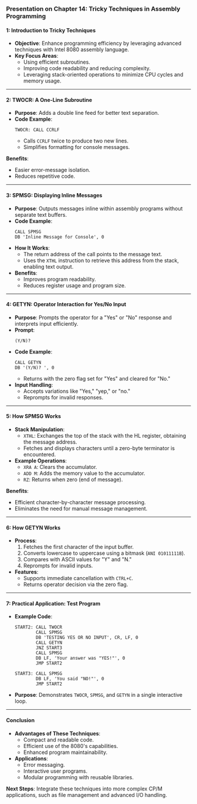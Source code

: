 ### Presentation on Chapter 14: Tricky Techniques in Assembly Programming

####  1: **Introduction to Tricky Techniques**
- **Objective**: Enhance programming efficiency by leveraging advanced techniques with Intel 8080 assembly language.
- **Key Focus Areas**:
  - Using efficient subroutines.
  - Improving code readability and reducing complexity.
  - Leveraging stack-oriented operations to minimize CPU cycles and memory usage.

---

####  2: **TWOCR: A One-Line Subroutine**
- **Purpose**: Adds a double line feed for better text separation.
- **Code Example**:
  ```assembly
  TWOCR: CALL CCRLF
  ```
  - Calls `CCRLF` twice to produce two new lines.
  - Simplifies formatting for console messages.

**Benefits**:
  - Easier error-message isolation.
  - Reduces repetitive code.

---

####  3: **SPMSG: Displaying Inline Messages**
- **Purpose**: Outputs messages inline within assembly programs without separate text buffers.
- **Code Example**:
  ```assembly
  CALL SPMSG
  DB 'Inline Message for Console', 0
  ```
- **How It Works**:
  - The return address of the call points to the message text.
  - Uses the `XTHL` instruction to retrieve this address from the stack, enabling text output.
- **Benefits**:
  - Improves program readability.
  - Reduces register usage and program size.

---

####  4: **GETYN: Operator Interaction for Yes/No Input**
- **Purpose**: Prompts the operator for a "Yes" or "No" response and interprets input efficiently.
- **Prompt**:
  ```
  (Y/N)?
  ```
- **Code Example**:
  ```assembly
  CALL GETYN
  DB '(Y/N)? ', 0
  ```
  - Returns with the zero flag set for "Yes" and cleared for "No."
- **Input Handling**:
  - Accepts variations like "Yes," "yep," or "no."
  - Reprompts for invalid responses.

---

####  5: **How SPMSG Works**
- **Stack Manipulation**:
  - `XTHL`: Exchanges the top of the stack with the HL register, obtaining the message address.
  - Fetches and displays characters until a zero-byte terminator is encountered.
- **Example Operations**:
  - `XRA A`: Clears the accumulator.
  - `ADD M`: Adds the memory value to the accumulator.
  - `RZ`: Returns when zero (end of message).

**Benefits**:
  - Efficient character-by-character message processing.
  - Eliminates the need for manual message management.

---

####  6: **How GETYN Works**
- **Process**:
  1. Fetches the first character of the input buffer.
  2. Converts lowercase to uppercase using a bitmask (`ANI 01011111B`).
  3. Compares with ASCII values for "Y" and "N."
  4. Reprompts for invalid inputs.
- **Features**:
  - Supports immediate cancellation with `CTRL+C`.
  - Returns operator decision via the zero flag.

---

####  7: **Practical Application: Test Program**
- **Example Code**:
  ```assembly
  START2: CALL TWOCR
          CALL SPMSG
          DB 'TESTING YES OR NO INPUT', CR, LF, 0
          CALL GETYN
          JNZ START3
          CALL SPMSG
          DB LF, 'Your answer was "YES!"', 0
          JMP START2

  START3: CALL SPMSG
          DB LF, 'You said "NO!"', 0
          JMP START2
  ```
- **Purpose**: Demonstrates `TWOCR`, `SPMSG`, and `GETYN` in a single interactive loop.

---

#### **Conclusion**
- **Advantages of These Techniques**:
  - Compact and readable code.
  - Efficient use of the 8080's capabilities.
  - Enhanced program maintainability.
- **Applications**:
  - Error messaging.
  - Interactive user programs.
  - Modular programming with reusable libraries.

**Next Steps**: Integrate these techniques into more complex CP/M applications, such as file management and advanced I/O handling.

